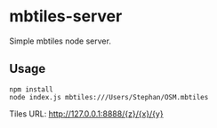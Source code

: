 # mbtiles-server

Simple mbtiles node server.

## Usage

```
npm install
node index.js mbtiles:///Users/Stephan/OSM.mbtiles
```

Tiles URL: http://127.0.0.1:8888/{z}/{x}/{y}
